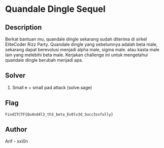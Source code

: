 # Quandale Dingle Sequel

## Description
Berkat bantuan mu, quandale dingle sekarang sudah diterima di sirkel EliteCoder Rizz Party. Quandale dingle yang sebelumnya adalah beta male, sekarang dapat berevolusi menjadi alpha male, sigma male. atau kasta male lain yang melebihi beta male. Kerjakan challenge ini untuk mengetahui quandale dingle berubah menjadi apa.

## Solver
1. Small e + small pad attack (solve.sage)

## Flag
```
FindITCTF{Qu4nd4l3_th3_beta_Ev0lv3d_Succ3ssfully}
```

## Author
Arif - xxi0n
